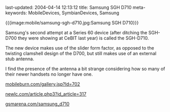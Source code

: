 last-updated: 2004-04-14 12:13:12
title: Samsung SGH D710
meta-keywords: MobileDevices, SymbianDevices, Samsung

{{{image:mobile/samsung-sgh-d710.jpg:Samsung SGH D710}}}

Samsung's second attempt at a Series 60 device (after ditching the SGH-D700 they were showing at CeBIT last year) is called the SGH-D710.

The new device makes use of the slider form factor, as opposed to the twisting clamshell design of the D700, but still makes use of an external stub antenna.

I find the presence of the antenna a bit strange considering how so many of their newer handsets no longer have one.

[mobileburn.com/gallery.jsp?Id=702](https://web.archive.org/web/20051130145110/http://www.mobileburn.com/gallery.jsp?Id=702&source=HOME)

[newlc.com/article.php3?id_article=317](https://web.archive.org/web/20051119031455/http://www.newlc.com/article.php3?id_article=317)

[gsmarena.com/samsung_d710](https://www.gsmarena.com/samsung_d710-718.php)
